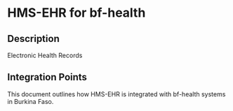 # HMS-EHR for bf-health

## Description

Electronic Health Records

## Integration Points

This document outlines how HMS-EHR is integrated with bf-health systems in Burkina Faso.
